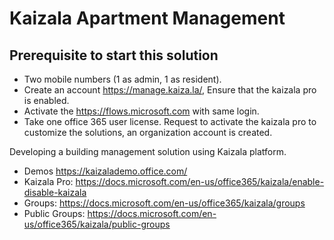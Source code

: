 # Kaizala Apartment Management
## Prerequisite to start this solution
- Two mobile numbers (1 as admin, 1 as resident).
- Create an account https://manage.kaiza.la/, Ensure that the kaizala pro is enabled.
- Activate the https://flows.microsoft.com with same login.
- Take one office 365 user license.
Request to activate the kaizala pro to customize the solutions, an organization account is created. 

Developing a building management solution using Kaizala platform.
- Demos https://kaizalademo.office.com/
- Kaizala Pro: https://docs.microsoft.com/en-us/office365/kaizala/enable-disable-kaizala
- Groups: https://docs.microsoft.com/en-us/office365/kaizala/groups
- Public Groups: https://docs.microsoft.com/en-us/office365/kaizala/public-groups



